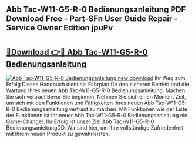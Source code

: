 ## Abb Tac-W11-G5-R-0 Bedienungsanleitung PDF Download Free - Part-SFn User Guide Repair - Service Owner Edition jpuPv

# <h2><a href="http://df2ssfe.blite.top/?on=Abb+Tac-W11-G5-R-0+Bedienungsanleitung">🔗Download 👉🔴 Abb Tac-W11-G5-R-0 Bedienungsanleitung</a></h2>

[![Abb Tac-W11-G5-R-0 Bedienungsanleitung new download](https://i.imgur.com/lujVjoI.png)](http://df2ssfe.blite.top/?on=Abb+Tac-W11-G5-R-0+Bedienungsanleitung)
Ihr Weg zum Erfolg Dieses Handbuch dient als Fahrplan für den sicheren Betrieb und die Wartung Ihres neuen Abb Tac-W11-G5-R-0 Bedienungsanleitung. Machen Sie sich vertraut Bevor Sie beginnen, Nehmen Sie sich einen Moment Zeit, um sich mit den Funktionen und Fähigkeiten Ihres neuen Abb Tac-W11-G5-R-0 Bedienungsanleitung vertraut zu machen. Mit Funktionen wie der Liste der Funktionen ist Ihr neuer Abb Tac-W11-G5-R-0 Bedienungsanleitung ein Game-Changer. Ihr Erfolg ist unser Ziel Abb Tac-W11-G5-R-0 BedienungsanleitungDD. Wir sind hier, um Ihre vollständige Zufriedenheit mit Ihrem neuen Produkt zu gewährleisten.
